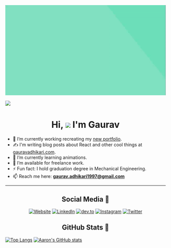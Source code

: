 
<!--
Hi! Thanks for checking out my source code! 😄

<!-- Portfolio Link -->
[7]: https://gauravadhikari.com

<!-- Icons -->
[1.1]: https://cdn1.iconfinder.com/data/icons/social-media-rounded-corners/512/Rounded_Linkedin2_svg-64.png (linkedin icon)
[2.1]: https://cdn3.iconfinder.com/data/icons/logos-and-brands-adobe/512/84_Dev-64.png (dev.to icon)
[3.1]: https://cdn4.iconfinder.com/data/icons/picons-social/57/38-instagram-2-64.png (instagram icon)
[4.1]: https://cdn4.iconfinder.com/data/icons/logos-and-brands-1/512/160_Hackerrank_logo_logos-64.png (hackerrank icon)
[5.1]: https://cdn3.iconfinder.com/data/icons/picons-social/57/16-apple-64.png (apple developer icon)
[6.1]: https://cdn4.iconfinder.com/data/icons/ionicons/512/icon-social-twitter-64.png (twitter icon)

<!-- Social Media -->
[1]: https://linkedin.com/in/gauravadhikari1997
[2]: https://dev.to/gauravadhikari1997
[3]: https://instagram.com/_gaurav.adhikari_
[4]: https://www.hackerrank.com/
[5]: https://apps.apple.com/
[6]: https://twitter.com/gauravadhikari_

<p align="center"><a target="_blank" href="https://gauravadhikari.com"><img src="https://github.com/gauravadhikari1997/gauravadhikari1997/blob/main/GauravAdhikari.gif" alt="Gaurav's Banner"></a></p>   

![](https://komarev.com/ghpvc/?username=gauravadhikari1997&color=bf5fff)
<h1 align="center">Hi, <img src="https://raw.githubusercontent.com/MartinHeinz/MartinHeinz/master/wave.gif" width="30px"> I'm Gaurav</h1>

* 🔭 I’m currently working recreating my [new portfolio](https://gauravadhikari.com).
* ✍️ I'm writing blog posts about React and other cool things at [gauravadhikari.com](https://gauravadhikari.com/blogs).
* 🌱 I’m currently learning animations.
* 👯 I’m available for freelance work.
* ⚡ Fun fact: I hold graduation degree in Mechanical Engineering.
* 📫 Reach me here: **gaurav.adhikari1997@gmail.com**
---
<h2 align="center">Social Media 📱</h2>
<p align="center">
<a target="_blank" href="https://gauravadhikari.com"><img src="https://cdn2.iconfinder.com/data/icons/social-media-solid-2/32/Website-64.png" alt="Website"></a>
  <a target="_blank" href="https://www.linkedin.com/in/gauravadhikari1997"><img src="https://cdn1.iconfinder.com/data/icons/social-media-rounded-corners/512/Rounded_Linkedin2_svg-64.png" alt="LinkedIn"></a>
  <a target="_blank" href="https://dev.to/gauravadhikari1997"><img src="https://cdn3.iconfinder.com/data/icons/logos-and-brands-adobe/512/84_Dev-64.png" alt="dev.to"></a>
  <a target="_blank" href="https://www.instagram.com/_gaurav.adhikari_"><img src="https://cdn4.iconfinder.com/data/icons/picons-social/57/38-instagram-2-64.png" alt="Instagram"></a>
  <a target="_blank" href="https://twitter.com/gauravadhikari_"><img src="https://cdn4.iconfinder.com/data/icons/ionicons/512/icon-social-twitter-64.png" alt="Twitter"></a>
</p>

<h2 align="center">GitHub Stats 🧮</h2>

[![Top Langs](https://github-readme-stats.vercel.app/api/top-langs/?username=gauravadhikari1997&show_icons=true&theme=cobalt)](https://github.com/anuraghazra/github-readme-stats) [![Aaron's GitHub stats](https://github-readme-stats.vercel.app/api?username=gauravadhikari1997&show_icons=true&theme=cobalt)](https://github.com/anuraghazra/github-readme-stats)
